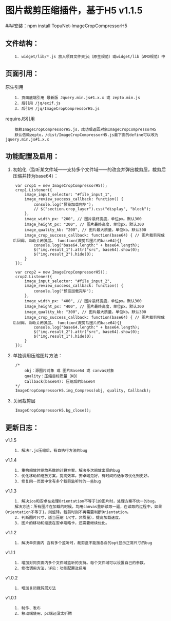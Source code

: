 # 图片裁剪压缩插件，基于H5 v1.1.5
###安装：npm install TopuNet-ImageCropCompressorH5

文件结构：
-------------
        1. widget/lib/*.js 放入项目文件夹jq（原生规范）或widget/lib（AMD规范）中

页面引用：
-------------
原生引用

        1. 页面底端引用 最新版 Jquery.min.js#1.x.x 或 zepto.min.js
        2. 后引用 /jq/exif.js
        3. 后引用 /jq/ImageCropCompressorH5.js

requireJS引用

        依赖ImageCropCompressorH5.js，成功后返回对象ImageCropCompressorH5
        默认依赖zepto，/dist/ImageCropCompressorH5.js最下面的define可以改为jquery.min.js#1.x.x

功能配置及启用：
--------------
1. 初始化（监听某文件域——支持多个文件域——的改变并弹出裁剪层，裁剪后压缩并转为base64）：

        var crop1 = new ImageCropCompressorH5();
        crop1.Listener({
            image_input_selector: "#file_input_1",
            image_review_success_callback: function() {
                console.log("预览加载完毕");
                // $("section.crop_layer").css("display", "block");
            },
            image_width_px: "200", // 图片最终宽度，单位px。默认300
            image_height_px: "200", // 图片最终高度，单位px。默认300
            image_quality_kb: "200", // 图片最大质量，单位kb。默认300
            image_crop_success_callback: function(base64) { // 图片裁剪完成后回调。自动关闭弹层。 function(裁剪后图片的base64){}
                console.log("base64.length:" + base64.length);
                $("img.result_1").attr("src", base64).show(0);
                $("img.result_2").hide(0);
            }
        });

        var crop2 = new ImageCropCompressorH5();
        crop2.Listener({
            image_input_selector: "#file_input_2",
            image_review_success_callback: function() {
                console.log("预览加载完毕");
            },
            image_width_px: "400", // 图片最终宽度，单位px。默认300
            image_height_px: "400", // 图片最终高度，单位px。默认300
            image_quality_kb: "300", // 图片最大质量，单位kb。默认300
            image_crop_success_callback: function(base64) { // 图片裁剪完成后回调。自动关闭弹层。 function(裁剪后图片的base64){}
                console.log("base64.length:" + base64.length);
                $("img.result_2").attr("src", base64).show(0);
                $("img.result_1").hide(0);
            }
        });

2. 单独调用压缩图片方法：

        /*
            obj：源图片对象 或 图片Base64 或 canvas对象
            quality：压缩目标质量（KB）
            Callback(base64): 压缩后的base64
        */
        ImageCropCompressorH5.img_Compress(obj, quality, Callback);

3. 关闭裁剪层

        ImageCropCompressorH5.bg_close();

更新日志：
-------------
v1.1.5

        1. 解决r.js压缩后，有自执行方法的bug

v1.1.4

        1. 重构缩放时缩放系数的计算方案，解决多次缩放出现的bug
        2. 优化移动和缩放方案，提高效率。安卓端见好，有时间的话争取优化到更好。
        3. 修复同一页面中含有多个裁剪监听时的一些bug

v1.1.3

        1. 解决ios和安卓在处理Orientation不等于1的图片时，处理方案不统一的bug。
        解决方法：所有图片在加载的时候，均用canvas重新读取一遍，在读取的过程中，如果Orientation不等于1，则旋转。裁剪时则不再需要判断Orientation。
        2. 判断图片尺寸，适当压缩（尺寸，非质量），提高加载速度。
        3. 图片的移动和缩放在安卓端略卡，还需要继续优化。

v1.1.2

        1. 解决单页面内 含有多个监听时，裁剪盒不能按各自的opt显示正常尺寸的bug

v1.1.1

        1. 增加对同页面内多个文件域监听的支持。每个文件域可以设置自己的参数。
        2. 修改调用方法，详见：功能配置及启用

v1.0.2

        1. 增加关闭裁剪层方法
        
v1.0.1

        1. 制作、发布
        2. 移动端使用，pc端还没太折腾
        